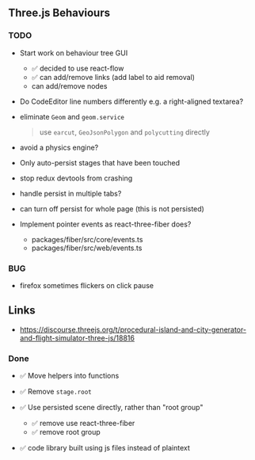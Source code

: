 ## Three.js Behaviours

### TODO

- Start work on behaviour tree GUI
  - ✅ decided to use react-flow
  - ✅ can add/remove links (add label to aid removal)
  - can add/remove nodes

- Do CodeEditor line numbers differently e.g. a right-aligned textarea?

- eliminate `Geom` and `geom.service`
  > use `earcut`, `GeoJsonPolygon` and `polycutting` directly

- avoid a physics engine?

- Only auto-persist stages that have been touched
- stop redux devtools from crashing
- handle persist in multiple tabs?
- can turn off persist for whole page (this is not persisted)
- Implement pointer events as react-three-fiber does?
  - packages/fiber/src/core/events.ts
  - packages/fiber/src/web/events.ts

### BUG

- firefox sometimes flickers on click pause

## Links

- https://discourse.threejs.org/t/procedural-island-and-city-generator-and-flight-simulator-three-js/18816

### Done

- ✅ Move helpers into functions
- ✅ Remove `stage.root`
- ✅ Use persisted scene directly, rather than "root group"
  - ✅ remove use react-three-fiber
  - ✅ remove root group

- ✅ code library built using js files instead of plaintext
